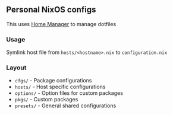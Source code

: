 ## Personal NixOS configs

This uses [Home Manager](https://github.com/rycee/home-manager) to manage
dotfiles

### Usage
Symlink host file from `hosts/<hostname>.nix` to `configuration.nix`

### Layout
- `cfgs/` - Package configurations
- `hosts/` - Host specific configurations
- `options/` - Option files for custom packages
- `pkgs/` - Custom packages
- `presets/` - General shared configurations
